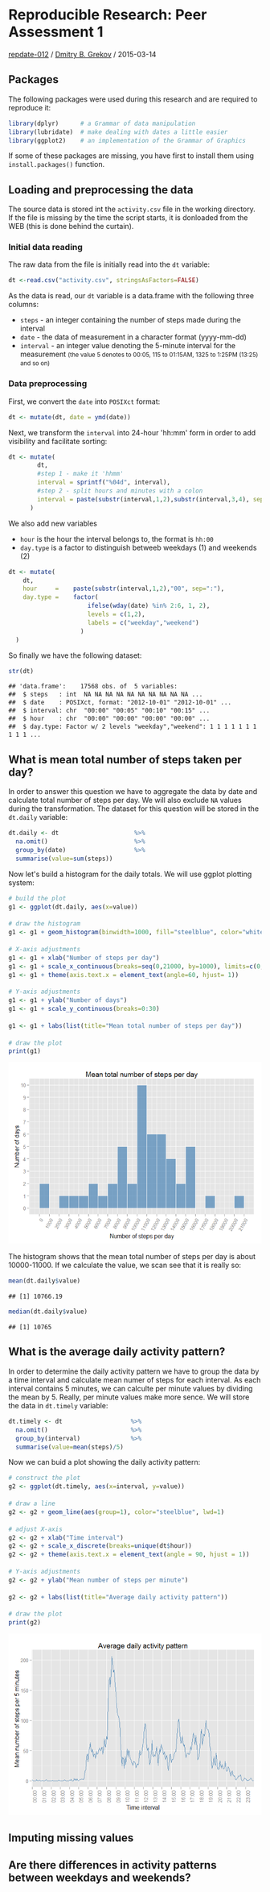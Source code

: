 # Reproducible Research: Peer Assessment 1

[repdate-012](https://www.coursera.org/course/repdata) /
[Dmitry B. Grekov](mailto:dmitry.grekov@gmail.com) /
2015-03-14






## Packages 
The following packages were used during this research and are required to reproduce it:  


```r
library(dplyr)      # a Grammar of data manipulation
library(lubridate)  # make dealing with dates a little easier
library(ggplot2)    # an implementation of the Grammar of Graphics
```

If some of these packages are missing, you have first to install them using <code>install.packages()</code> function.  


## Loading and preprocessing the data
The source data is stored int the `activity.csv` file in the working directory. If the file is missing by the time the script starts, it is donloaded from the WEB (this is done behind the curtain).  

### Initial data reading  
The raw data from the file is initially read into the `dt` variable:

```r
dt <-read.csv("activity.csv", stringsAsFactors=FALSE)
```

As the data is read, our `dt` variable is a data.frame with the following three columns:

- `steps` - an integer containing the number of steps made during the interval
- `date` - the data of measurement in a character format (yyyy-mm-dd)
- `interval` - an integer value denoting the 5-minute interval for the measurement <small>(the value 5 denotes to 00:05, 115 to 01:15AM, 1325 to 1:25PM (13:25) and so on)</small>

### Data preprocessing

First, we convert the `date` into `POSIXct` format:

```r
dt <- mutate(dt, date = ymd(date))
```

Next, we transform the `interval` into 24-hour 'hh:mm' form in order to add visibility and facilitate sorting:

```r
dt <- mutate(
        dt, 
        #step 1 - make it 'hhmm'
        interval = sprintf("%04d", interval),
        #step 2 - split hours and minutes with a colon
        interval = paste(substr(interval,1,2),substr(interval,3,4), sep=":")
      )
```

We also add new variables 

  - `hour` is the hour the interval belongs to, the format is `hh:00`
  - `day.type` is a factor to distinguish betweeb weekdays (1) and weekends (2)


```r
dt <- mutate(
    dt,
    hour     =    paste(substr(interval,1,2),"00", sep=":"),
    day.type =    factor(
                      ifelse(wday(date) %in% 2:6, 1, 2), 
                      levels = c(1,2),
                      labels = c("weekday","weekend")
                    )
  )
```

So finally we have the following dataset:

```r
str(dt)
```

```
## 'data.frame':	17568 obs. of  5 variables:
##  $ steps   : int  NA NA NA NA NA NA NA NA NA NA ...
##  $ date    : POSIXct, format: "2012-10-01" "2012-10-01" ...
##  $ interval: chr  "00:00" "00:05" "00:10" "00:15" ...
##  $ hour    : chr  "00:00" "00:00" "00:00" "00:00" ...
##  $ day.type: Factor w/ 2 levels "weekday","weekend": 1 1 1 1 1 1 1 1 1 1 ...
```

## What is mean total number of steps taken per day?
In order to answer this question we have to aggregate the data by date and calculate total number of steps per day. We will also exclude `NA` values during the transformation. The dataset for this question will be stored in the `dt.daily` variable: 


```r
dt.daily <- dt                     %>%
  na.omit()                        %>%
  group_by(date)                   %>%
  summarise(value=sum(steps))      
```

Now let's build a histogram for the daily totals. We will use ggplot plotting system:

```r
# build the plot
g1 <- ggplot(dt.daily, aes(x=value)) 

# draw the histogram
g1 <- g1 + geom_histogram(binwidth=1000, fill="steelblue", color="white", alpha=9/13)

# X-axis adjustments
g1 <- g1 + xlab("Number of steps per day") 
g1 <- g1 + scale_x_continuous(breaks=seq(0,21000, by=1000), limits=c(0,21000)) 
g1 <- g1 + theme(axis.text.x = element_text(angle=60, hjust= 1))

# Y-axis adjustments
g1 <- g1 + ylab("Number of days")
g1 <- g1 + scale_y_continuous(breaks=0:30) 

g1 <- g1 + labs(list(title="Mean total number of steps per day"))

# draw the plot
print(g1)
```

![](PA1_template_files/figure-html/q1_hist-1.png) 

The histogram shows that the mean total number of steps per day is about 10000-11000. If we calculate the value, we scan see that it is really so:

```r
mean(dt.daily$value)
```

```
## [1] 10766.19
```

```r
median(dt.daily$value)
```

```
## [1] 10765
```



## What is the average daily activity pattern?
In order to determine the daily activity pattern we have to group the data by a time interval and calculate mean numer of steps for each interval. As each interval contains 5 minutes, we can calculte per minute values by dividing the mean by 5. Really, per minute values make more sence. We will store the data in `dt.timely` variable:


```r
dt.timely <- dt                   %>%
  na.omit()                       %>%
  group_by(interval)              %>%
  summarise(value=mean(steps)/5)
```


Now we can buid a plot showing the daily activity pattern:

```r
# construct the plot
g2 <- ggplot(dt.timely, aes(x=interval, y=value)) 

# draw a line
g2 <- g2 + geom_line(aes(group=1), color="steelblue", lwd=1) 

# adjust X-axis
g2 <- g2 + xlab("Time interval") 
g2 <- g2 + scale_x_discrete(breaks=unique(dt$hour)) 
g2 <- g2 + theme(axis.text.x = element_text(angle = 90, hjust = 1))

# Y-axis adjustments
g2 <- g2 + ylab("Mean number of steps per minute")

g2 <- g2 + labs(list(title="Average daily activity pattern"))

# draw the plot
print(g2)
```

![](PA1_template_files/figure-html/q2_plot-1.png) 

## Imputing missing values



## Are there differences in activity patterns between weekdays and weekends?

